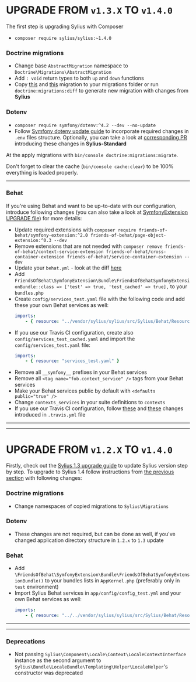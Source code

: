 # UPGRADE FROM `v1.3.X` TO `v1.4.0`

The first step is upgrading Sylius with Composer

- `composer require sylius/sylius:~1.4.0`

### Doctrine migrations

* Change base `AbstractMigration` namespace to `Doctrine\Migrations\AbstractMigration`
* Add `: void` return types to both `up` and `down` functions
* Copy [this](https://github.com/Sylius/Sylius-Standard/blob/1.4/src/Migrations/Version20190109095211.php) and [this](https://github.com/Sylius/Sylius-Standard/blob/1.4/src/Migrations/Version20190109160409.php) migration to your migrations folder or run `doctrine:migrations:diff` to generate new migration with changes from **Sylius**

### Dotenv

* `composer require symfony/dotenv:^4.2 --dev --no-update`
* Follow [Symfony dotenv update guide](https://symfony.com/doc/current/configuration/dot-env-changes.html) to incorporate required changes in `.env` files structure. Optionally, you can take a look at [corresponding PR](https://github.com/Sylius/Sylius-Standard/pull/323) introducing these changes in **Sylius-Standard**

At the apply migrations with `bin/console doctrine:migrations:migrate`.

Don't forget to clear the cache (`bin/console cache:clear`) to be 100% everything is loaded properly.

---

### Behat

If you're using Behat and want to be up-to-date with our configuration, introduce following changes (you can also take a look at [SymfonyExtension UPGRADE file](https://github.com/FriendsOfBehat/SymfonyExtension/blob/master/UPGRADE-2.0.md))
for more details:

* Update required extensions with `composer require friends-of-behat/symfony-extension:^2.0 friends-of-behat/page-object-extension:^0.3 --dev`
* Remove extensions that are not needed with `composer remove friends-of-behat/context-service-extension friends-of-behat/cross-container-extension friends-of-behat/service-container-extension --dev`
* Update your `behat.yml` - look at the diff [here](https://github.com/Sylius/Sylius-Standard/pull/322/files#diff-7bde54db60a6e933518d8b61b929edce)
* Add `FriendsOfBehat\SymfonyExtension\Bundle\FriendsOfBehatSymfonyExtensionBundle::class => ['test' => true, 'test_cached' => true],` to your `bundles.php`
* Create `config/services_test.yaml` file with the following code and add these your own Behat services as well:
    ```yaml
    imports:
        - { resource: "../vendor/sylius/sylius/src/Sylius/Behat/Resources/config/services.xml" }
    ```
* If you use our Travis CI configuration, create also `config/services_test_cached.yaml` and import the `config/services_test.yaml` file:
    ```yaml
    imports:
        - { resource: "services_test.yaml" }
    ```
* Remove all `__symfony__` prefixes in your Behat services
* Remove all `<tag name="fob.context_service" />` tags from your Behat services
* Make your Behat services public by default with `<defaults public="true" />`
* Change `contexts_services` in your suite definitions to `contexts`
* If you use our Travis CI configuration, follow [these](https://github.com/Sylius/Sylius-Standard/pull/322/files#diff-354f30a63fb0907d4ad57269548329e3)
and [these](https://github.com/Sylius/Sylius-Standard/pull/323/files#diff-354f30a63fb0907d4ad57269548329e3) changes introduced in `.travis.yml` file

---
---

# UPGRADE FROM `v1.2.X` TO `v1.4.0`

Firstly, check out the [Sylius 1.3 upgrade guide](https://github.com/Sylius/Sylius/blob/master/UPGRADE-1.3.md) to update Sylius version step by step.
To upgrade to Sylius 1.4 follow instructions from [the previous section](https://github.com/Sylius/Sylius/blob/master/UPGRADE-1.4.md#upgrade-from-v13x-to-v140) with following changes:

### Doctrine migrations

* Change namespaces of copied migrations to `Sylius\Migrations`

### Dotenv

* These changes are not required, but can be done as well, if you've changed application directory structure in `1.2.x` to `1.3` update

### Behat

* Add `\FriendsOfBehat\SymfonyExtension\Bundle\FriendsOfBehatSymfonyExtensionBundle()` to your bundles lists in `AppKernel.php` (preferably only in `test` environment)
* Import Sylius Behat services in `app/config/config_test.yml` and your own Behat services as well:
    ```yaml
    imports:
        - { resource: "../../vendor/sylius/sylius/src/Sylius/Behat/Resources/config/services.xml" }
    ```

---
---

### Deprecations

- Not passing `Sylius\Component\Locale\Context\LocaleContextInterface` instance as the second argument to `Sylius\Bundle\LocaleBundle\Templating\Helper\LocaleHelper`'s constructor was deprecated
